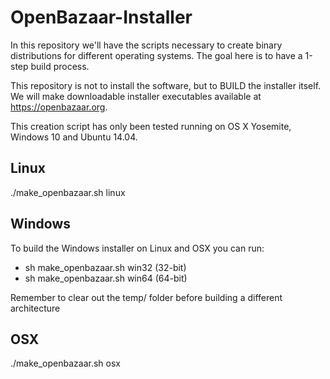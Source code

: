 # OpenBazaar-Installer

In this repository we'll have the scripts necessary to create binary distributions for different operating systems.
The goal here is to have a 1-step build process.

This repository is not to install the software, but to BUILD the installer itself. We will make downloadable installer executables available at https://openbazaar.org.

This creation script has only been tested running on OS X Yosemite, Windows 10 and Ubuntu 14.04.

## Linux

./make_openbazaar.sh linux

## Windows

To build the Windows installer on Linux and OSX you can run:

* sh make_openbazaar.sh win32 (32-bit)
* sh make_openbazaar.sh win64 (64-bit)

Remember to clear out the temp/ folder before building a different architecture

## OSX

./make_openbazaar.sh osx
